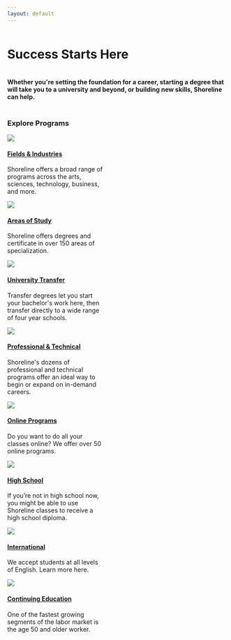 ```yaml
---
layout: default
---
```

<div class="row img-bg">
  <div class="small-6 column">
    <h1>Success Starts Here</h1>
  </div>
  <div class="small-12 column">
    <h4>Whether you're setting the foundation for a career, starting a degree that will take you to a university and beyond, or building new skills, Shoreline can help.</h4>
  </div>
</div>

<!-- <div class="row get-started">
  <h3>Getting started is easy</h3>
  <div class="small-4 column">
    <p>1</p>
    <h5>Find a Program</h5>
    <p>Shoreline has a wide range of programs for virtually every goal. </p>
    <a href="#explore-programs" class="button">Get Started</a>
  </div>
  <div class="small-4 column">
    <p>2</p>
    <h5>Get a Student ID</h5>
    <p>Getting your ID is your first step: it's easy, fast, and free.</p>
    <a href="#" class="button inactive">Learn More</a>
  </div>
  <div class="small-4 column">
    <p>3</p>
    <h5>Enroll in classes</h5>
    <p>Once you have your ID, you can start enrolling in classes.</p>
    <a href="#" class="button inactive">Learn More</a>
  </div>
</div> -->



<div class="row" id="explore-programs">
  <div class="small-12 column">
    <h3>Explore Programs</h3>
  </div>
   
  <div class="column">
    <div class="card" style="width: 225px;">
      <img src="https://placehold.it/500x250?text=img">
      <div class="card-section">
        <h4><a href=""><a href="/fields-industries.html">Fields & Industries</a></a></h4>
        <p>Shoreline offers a broad range of programs across the arts, sciences, technology, business, and more.</p>
      </div>
    </div>
   </div> 
  <div class="column">
    <div class="card" style="width: 225px;">
      <img src="https://placehold.it/500x250?text=img">
      <div class="card-section">
        <h4><a href="/areas-of-study.html">Areas of Study</a></h4>
         <p>Shoreline offers degrees and certificate in over 150 areas of specialization.</p>
      </div>
    </div>
   </div>
  <div class="column">
    <div class="card" style="width: 225px;">
      <img src="https://placehold.it/500x250?text=img">
      <div class="card-section">
        <h4><a href="/university-transfer.html">University Transfer</a></h4>
        <p>Transfer degrees let you start your bachelor's work here, then transfer directly to a wide range of four year schools.</p>
      </div>
    </div>
  </div>
  <div class="column">
    <div class="card" style="width: 225px;">
      <img src="https://placehold.it/500x250?text=img">
      <div class="card-section">
        <h4><a href="/prof-tech.html">Professional & Technical</a></h4>
        <p>Shoreline's dozens of professional and technical programs offer an ideal way to begin or expand on in-demand careers.</p>
      </div>
    </div>
  </div>
</div>

<div class="row" id="explore-programs"> 
  <div class="column">
    <div class="card" style="width: 225px;">
      <img src="https://placehold.it/500x250?text=img">
      <div class="card-section">
        <h4><a href="#" class="inactive">Online Programs</a></h4>
        <p>Do you want to do all your classes online? We offer over 50 online programs.</p>
      </div>
    </div>
   </div> 
  <div class="column">
    <div class="card" style="width: 225px;">
      <img src="https://placehold.it/500x250?text=img">
      <div class="card-section">
        <h4><a href="#" class="inactive">High School</a></h4>
        <p>If you’re not in high school now, you might be able to use Shoreline classes to receive a high school diploma.</p>
      </div>
    </div>
   </div>
  <div class="column">
    <div class="card" style="width: 225px;">
      <img src="https://placehold.it/500x250?text=img">
      <div class="card-section">
        <h4><a href="#" class="inactive">International</a></h4>
        <p>We accept students at all levels of English. Learn more here.</p>
      </div>
    </div>
  </div>
  <div class="column">
    <div class="card" style="width: 225px;">
      <img src="https://placehold.it/500x250?text=img">
      <div class="card-section">
        <h4><a href="#" class="inactive">Continuing Education</a></h4>
        <p>One of the fastest growing segments of the labor market is the age 50 and older worker.</p>
      </div>
    </div>
  </div>
</div>

